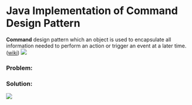 # Java Implementation of Command Design Pattern

**Command** design pattern which an object is used to encapsulate all information needed to perform an action or trigger an event at a later time. ([wiki](https://en.wikipedia.org/wiki/Command_pattern))
![](https://github.com/shamy1st/design-pattern-command-java/blob/main/command-uml.png)
### Problem: 

### Solution:
![](https://github.com/shamy1st/design-pattern-command-java/blob/main/command-solution-uml.png)
